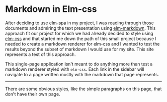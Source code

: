 # Markdown in Elm-css

After deciding to use [elm-spa](https://www.elm-spa.dev/) in my
project, I was reading through those documents and admiring the text
presentation using
[elm-markdown](https://package.elm-lang.org/packages/dillonkearns/elm-markdown/latest/).
This approach fit our project for which we had already decided to
style using
[elm-css](https://package.elm-lang.org/packages/rtfeldman/elm-css/latest/)
and that started me down the path of this small project because I
needed to create a markdown renderer for elm-css and I wanted to test
the results beyond the subset of markdown I would use for my
site. This site represents a test of this approach.

This single-page application isn't meant to do anything more than test
a markdown renderer styled with `elm-css`. Each link in the sidebar
will navigate to a page written mostly with the markdown that page
represents.

----

There are some obvious styles, like the simple paragraphs on this
page, that don't have their own page.
